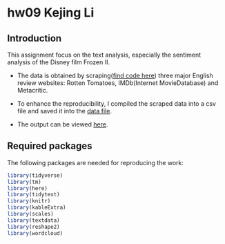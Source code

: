 
# hw09 Kejing Li

## Introduction

This assignment focus on the text analysis, especially the sentiment analysis of the Disney film Frozen II. 

* The data is obtained by scraping([find code here](scrape.R)) three major English review websites: Rotten Tomatoes, IMDb(Internet MovieDatabase) and Metacritic. 

* To enhance the reproducibility, I compiled the scraped data into a csv file and saved it into the [data file](data/review.csv).

* The output can be viewed [here](frozen2_review.Rmd).

## Required packages

The following packages are needed for reproducing the work:

```r
library(tidyverse)
library(tm)
library(here)
library(tidytext)
library(knitr)
library(kableExtra)
library(scales)
library(textdata)
library(reshape2)
library(wordcloud)
```


